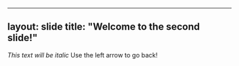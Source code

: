 ---
layout: slide
title: "Welcome to the second slide!"
----
*This text will be italic*
Use the left arrow to go back!
